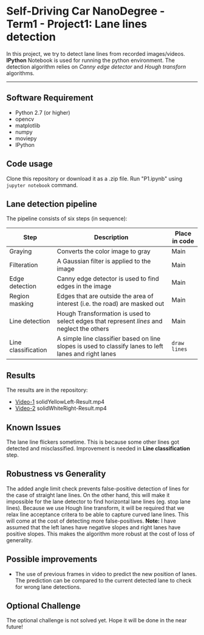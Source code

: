 # Self-Driving Car NanoDegree - Term1 - Project1: Lane lines detection
In this project, we try to detect lane lines from recorded images/videos. **IPython** Notebook is used for running the python environment. The detection algorithm relies on *Canny edge detector* and *Hough transforn* algorithms.
***

## Software Requirement
* Python 2.7 (or higher)
* opencv
* matplotlib
* numpy
* moviepy
* IPython

## Code usage
Clone this repository or download it as a .zip file. Run "P1.ipynb" using `jupyter notebook` command.

## Lane detection pipeline
The pipeline consists of six steps (in sequence):

| Step                | Description                                                                                            | Place in code |
|---------------------|--------------------------------------------------------------------------------------------------------|---------------|
| Graying             | Converts the color image to gray                                                                       | Main          |
| Filteration         | A Gaussian filter is applied to the image                                                              | Main          |
| Edge detection      | Canny edge detector is used to find edges in the image                                                 | Main          |
| Region masking      | Edges that are outside the area of interest (i.e. the road) are masked out                             | Main          |
| Line detection      | Hough Transformation is used to select edges that represent *lines* and neglect the others             | Main          |
| Line classification | A simple line classifier based on line slopes is used to classify lanes to left lanes and right lanes  | `draw lines` |

## Results
The results are in the repository:
* [Video-1] solidYellowLeft-Result.mp4
* [Video-2] solidWhiteRight-Result.mp4

## Known Issues
The lane line flickers sometime. This is because some other lines got detected and misclassified. Improvement is needed in **Line classification** step.

## Robustness vs Generality
The added angle limit check prevents false-positive detection of lines for the case of straight lane lines. On the other hand, this will make it impossible for the lane detector to find horizontal lane lines (eg. stop lane lines).
Because we use Hough line transform, it will be required that we relax line acceptance critera to be able to capture curved lane lines. This will come at the cost of detecting more false-positives.
**Note:** I have assumed that the left lanes have negative slopes and right lanes have positive slopes. This makes the algorithm more robust at the cost of loss of generality.

## Possible improvements
* The use of previous frames in video to predict the new position of lanes. The prediction can be compared to the current detected lane to check for wrong lane detections.

## Optional Challenge
The optional challenge is not solved yet. Hope it will be done in the near future!

[Video-1]: <https://github.com/MChehadeh/userTerminal/blob/master/Button-Upload-icon.png>
[Video-2]: <https://github.com/MChehadeh/userTerminal/blob/master/Button-Upload-icon.png>
